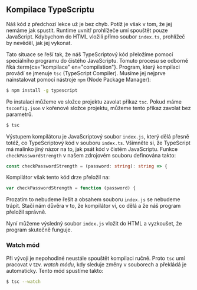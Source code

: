 ## Kompilace TypeScriptu

Náš kód z předchozí lekce už je bez chyb. Potíž je však v tom, že jej nemáme jak spustit. Runtime uvnitř prohlížeče umí spouštět pouze JavaScript. Kdybychom do HTML vložili přímo soubor `index.ts`, prohlížeč by nevěděl, jak jej vykonat.

Tato situace se řeší tak, že náš TypeScriptový kód přeložíme pomocí speciálního programu do čistého JavaScriptu. Tomuto procesu se odborně říká :term{cs="kompilace" en="compilation"}. Program, který kompilaci provádí se jmenuje `tsc` (TypeScript Compiler). Musíme jej nejprve nainstalovat pomocí nástroje `npm` (Node Package Manager):

```bash
$ npm install -g typescript
```

Po instalaci můžeme ve složce projektu zavolat příkaz `tsc`. Pokud máme `tsconfig.json` v kořenové složce projektu, můžeme tento příkaz zavolat bez parametrů. 

```bash
$ tsc
```

Výstupem kompilátoru je JavaScriptový soubor `index.js`, který dělá přesně totéž, co TypeScriptový kód v souboru `index.ts`. Všimněte si, že TypeScript má malinko jiný názor na to, jak psát kód v čistém JavaScriptu. Funkce `checkPasswordStrength` v našem zdrojovém souboru definována takto:

```ts
const checkPasswordStrength = (password: string): string => {
```

Kompilátor však tento kód drze přeložil na:

```js
var checkPasswordStrength = function (password) {
```

Prozatím to nebudeme řešit a obsahem souboru `index.js` se nebudeme trápit. Stačí nám důvěra v to, že kompilátor ví, co dělá a že náš program přeložil správně.

Nyní můžeme výsledný soubor `index.js` vložit do HTML a vyzkoušet, že program skutečně funguje.

### Watch mód

Při vývoji je nepohodlné neustále spouštět kompilaci ručně. Proto `tsc` umí pracovat v tzv. _watch módu_, kdy sleduje změny v souborech a překládá je automaticky. Tento mód spustíme takto:

```bash
$ tsc --watch
```
